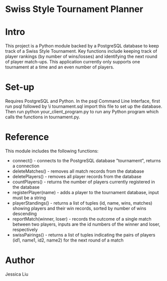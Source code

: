 Swiss Style Tournament Planner
==============================

Intro
=====
This project is a Python module backed by a PostgreSQL database to keep track of a Swiss Style Tournament.  Key functions include keeping track of player rankings (by number of wins/losses) and identifying the next round of player match-ups.  This application currently only supports one tournament at a time and an even number of players.

Set-up
======
Requires PostgreSQL and Python.  In the psql Command Line Interface, first run psql followed by \i tournament.sql import this file to set up the database.  Then run python your_client_program.py to run any Python program which calls the functions in tournament.py. 

Reference
=========
This module includes the following functions:
  * connect() - connects to the PostgreSQL database "tournament", returns a connection
  * deleteMatches() - removes all match records from the database
  * deletePlayers() - removes all player records from the database
  * countPlayers() - returns the number of players currently registered in the database
  * registerPlayer(name) - adds a player to the tournament database, input must be a string
  * playerStandings() - returns a list of tuples (id, name, wins, matches) showing players and their win records, sorted by number of wins descending
  * reportMatch(winner, loser) - records the outcome of a single match between two players, inputs are the id numbers of the winner and loser, respectively
  * swissPairings() - returns a list of tuples indicating the pairs of players (id1, name1, id2, name2) for the next round of a match

Author
======
Jessica Liu
